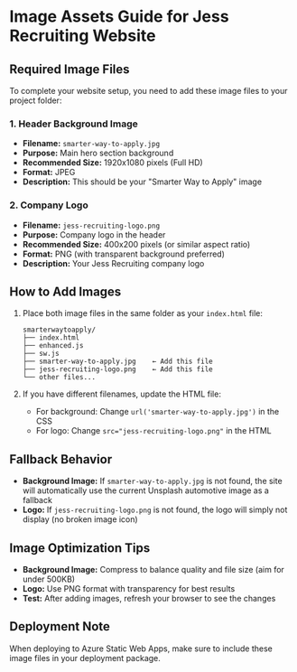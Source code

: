 # Image Assets Guide for Jess Recruiting Website

## Required Image Files

To complete your website setup, you need to add these image files to your project folder:

### 1. Header Background Image
- **Filename:** `smarter-way-to-apply.jpg`
- **Purpose:** Main hero section background
- **Recommended Size:** 1920x1080 pixels (Full HD)
- **Format:** JPEG
- **Description:** This should be your "Smarter Way to Apply" image

### 2. Company Logo
- **Filename:** `jess-recruiting-logo.png`
- **Purpose:** Company logo in the header
- **Recommended Size:** 400x200 pixels (or similar aspect ratio)
- **Format:** PNG (with transparent background preferred)
- **Description:** Your Jess Recruiting company logo

## How to Add Images

1. Place both image files in the same folder as your `index.html` file:
   ```
   smarterwaytoapply/
   ├── index.html
   ├── enhanced.js
   ├── sw.js
   ├── smarter-way-to-apply.jpg    ← Add this file
   ├── jess-recruiting-logo.png    ← Add this file
   └── other files...
   ```

2. If you have different filenames, update the HTML file:
   - For background: Change `url('smarter-way-to-apply.jpg')` in the CSS
   - For logo: Change `src="jess-recruiting-logo.png"` in the HTML

## Fallback Behavior

- **Background Image:** If `smarter-way-to-apply.jpg` is not found, the site will automatically use the current Unsplash automotive image as a fallback
- **Logo:** If `jess-recruiting-logo.png` is not found, the logo will simply not display (no broken image icon)

## Image Optimization Tips

- **Background Image:** Compress to balance quality and file size (aim for under 500KB)
- **Logo:** Use PNG format with transparency for best results
- **Test:** After adding images, refresh your browser to see the changes

## Deployment Note

When deploying to Azure Static Web Apps, make sure to include these image files in your deployment package.

